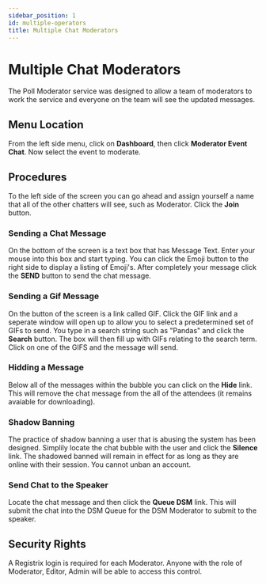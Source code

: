 ```yaml
---
sidebar_position: 1
id: multiple-operators
title: Multiple Chat Moderators
---
```


# Multiple Chat Moderators

The Poll Moderator service was designed to allow a team of moderators to work the service and everyone on the team will see the updated messages.

## Menu Location

From the left side menu, click on **Dashboard**, then click **Moderator Event Chat**.  Now select the event to moderate.

## Procedures

To the left side of the screen you can go ahead and assign yourself a name that all of the other chatters will see, such as Moderator.  Click the **Join** button.

### Sending a Chat Message

On the bottom of the screen is a text box that has Message Text.  Enter your mouse into this box and start typing.  You can click the Emoji button to the right side to display a listing of Emoji's. After completely your message click the **SEND** button to send the chat message.

### Sending a Gif Message

On the button of the screen is a link called GIF. Click the GIF link and a seperate window will open up to allow you to select a predetermined set of GIFs to send.  You type in a search string such as "Pandas" and click the **Search** button.  The box will then fill up with GIFs relating to the search term.  Click on one of the GIFS and the message will send.

### Hidding a Message

Below all of the messages within the bubble you can click on the **Hide** link. This will remove the chat message from the all of the attendees (it remains avaiable for downloading).

### Shadow Banning

The practice of shadow banning a user that is abusing the system has been designed.  Simplily locate the chat bubble with the user and click the **Silence** link. The shadowed banned will remain in effect for as long as they are online with their session. You cannot unban an account.

### Send Chat to the Speaker

Locate the chat message and then click the **Queue DSM** link. This will submit the chat into the DSM Queue for the DSM Moderator to submit to the speaker.


## Security Rights

A Registrix login is required for each Moderator. Anyone with the role of Moderator, Editor, Admin will be able to access this control.
